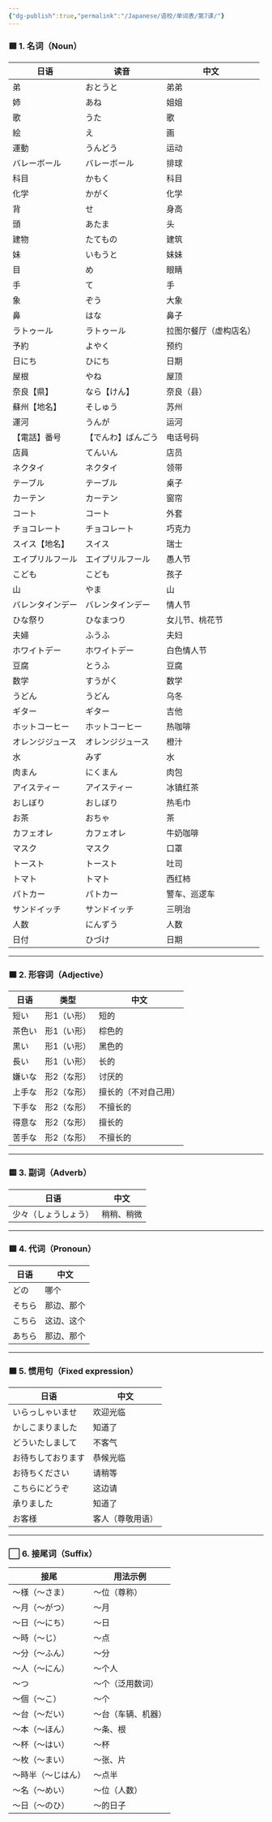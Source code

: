 ```yaml
---
{"dg-publish":true,"permalink":"/Japanese/语校/单词表/第7课/"}
---
```


### 🟩 1. 名词（Noun）

|日语|读音|中文|
|---|---|---|
|弟|おとうと|弟弟|
|姉|あね|姐姐|
|歌|うた|歌|
|絵|え|画|
|運動|うんどう|运动|
|バレーボール|バレーボール|排球|
|科目|かもく|科目|
|化学|かがく|化学|
|背|せ|身高|
|頭|あたま|头|
|建物|たてもの|建筑|
|妹|いもうと|妹妹|
|目|め|眼睛|
|手|て|手|
|象|ぞう|大象|
|鼻|はな|鼻子|
|ラトゥール|ラトゥール|拉图尔餐厅（虚构店名）|
|予約|よやく|预约|
|日にち|ひにち|日期|
|屋根|やね|屋顶|
|奈良【県】|なら【けん】|奈良（县）|
|蘇州【地名】|そしゅう|苏州|
|運河|うんが|运河|
|【電話】番号|【でんわ】ばんごう|电话号码|
|店員|てんいん|店员|
|ネクタイ|ネクタイ|领带|
|テーブル|テーブル|桌子|
|カーテン|カーテン|窗帘|
|コート|コート|外套|
|チョコレート|チョコレート|巧克力|
|スイス【地名】|スイス|瑞士|
|エイプリルフール|エイプリルフール|愚人节|
|こども|こども|孩子|
|山|やま|山|
|バレンタインデー|バレンタインデー|情人节|
|ひな祭り|ひなまつり|女儿节、桃花节|
|夫婦|ふうふ|夫妇|
|ホワイトデー|ホワイトデー|白色情人节|
|豆腐|とうふ|豆腐|
|数学|すうがく|数学|
|うどん|うどん|乌冬|
|ギター|ギター|吉他|
|ホットコーヒー|ホットコーヒー|热咖啡|
|オレンジジュース|オレンジジュース|橙汁|
|水|みず|水|
|肉まん|にくまん|肉包|
|アイスティー|アイスティー|冰镇红茶|
|おしぼり|おしぼり|热毛巾|
|お茶|おちゃ|茶|
|カフェオレ|カフェオレ|牛奶咖啡|
|マスク|マスク|口罩|
|トースト|トースト|吐司|
|トマト|トマト|西红柿|
|パトカー|パトカー|警车、巡逻车|
|サンドイッチ|サンドイッチ|三明治|
|人数|にんずう|人数|
|日付|ひづけ|日期|

---

### 🟧 2. 形容词（Adjective）

|日语|类型|中文|
|---|---|---|
|短い|形1（い形）|短的|
|茶色い|形1（い形）|棕色的|
|黒い|形1（い形）|黑色的|
|長い|形1（い形）|长的|
|嫌いな|形2（な形）|讨厌的|
|上手な|形2（な形）|擅长的（不对自己用）|
|下手な|形2（な形）|不擅长的|
|得意な|形2（な形）|擅长的|
|苦手な|形2（な形）|不擅长的|

---

### 🟨 3. 副词（Adverb）

|日语|中文|
|---|---|
|少々（しょうしょう）|稍稍、稍微|

---

### 🟪 4. 代词（Pronoun）

|日语|中文|
|---|---|
|どの|哪个|
|そちら|那边、那个|
|こちら|这边、这个|
|あちら|那边、那个|

---

### 🟫 5. 惯用句（Fixed expression）

|日语|中文|
|---|---|
| いらっしゃいませ | 欢迎光临 |
| かしこまりました | 知道了  |
| どういたしまして | 不客气  |
|お待ちしております|恭候光临|
|お待ちください|请稍等|
|こちらにどうぞ|这边请|
|承りました|知道了|
|お客様|客人（尊敬用语）|

---

### ⬜ 6. 接尾词（Suffix）

|接尾|用法示例|
|---|---|
|～様（～さま）|～位（尊称）|
|～月（～がつ）|～月|
|～日（～にち）|～日|
|～時（～じ）|～点|
|～分（～ふん）|～分|
|～人（～にん）|～个人|
|～つ|～个（泛用数词）|
|～個（～こ）|～个|
|～台（～だい）|～台（车辆、机器）|
|～本（～ほん）|～条、根|
|～杯（～はい）|～杯|
|～枚（～まい）|～张、片|
|～時半（～じはん）|～点半|
|～名（～めい）|～位（人数）|
|～日（～のひ）|～的日子|
